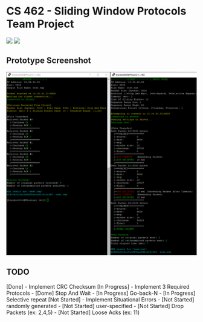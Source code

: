 # CS 462 - Sliding Window Protocols Team Project

<img src="https://img.shields.io/badge/platform-linux-success.svg"> <img src="https://img.shields.io/badge/version-0.6.1-green">

## Prototype Screenshot
![](demo.PNG)

## TODO
[Done]        - Implement CRC Checksum
[In Progress] - Implement 3 Required Protocols
                  - [Dome] Stop And Wait
                  - [In Progress] Go-back-N
                  - [In Progress] Selective repeat
[Not Started] - Implement Situational Errors
                  - [Not Started] randomly generated
                  - [Not Started] user-specified
                                    - [Not Started] Drop Packets (ex: 2,4,5)
                                    - [Not Started] Loose Acks (ex: 11)
